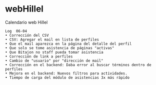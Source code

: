 # webHillel
Calendario web Hillel


	Log  06-04
	• Corrección del CSV
	• CSV: Agregar el mail en lista de perfiles
	• Que el mail aparezca en la página del detalle del perfil
	• Que solo se tome asistencia de páginas "activas"
	• Que Bitajon no staff pueda tomar asistencia
	• Corrección de link a perfiles
	• Cambio de "usuario" por "dirección de mail"
	• Corrección en el backend: Daba error al buscar términos dentro de perfiles
	• Mejora en el backend: Nuevos filtros para actividades.
	• Tiempo de carga del módulo de asistencias 3x más rápido

